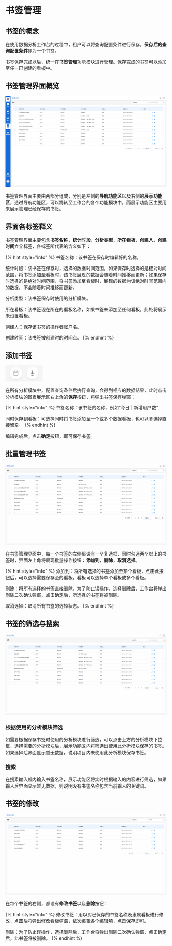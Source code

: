 # 书签管理

## 书签的概念

在使用数据分析工作台的过程中，租户可以将查询配置条件进行保存，**保存后的查询配置条件**即为一个书签。

书签保存完成以后，统一在**书签管理**功能模块进行管理。保存完成的书签可以添加至任一已创建的看板中。

## 书签管理界面概览

![书签管理界面概览](.gitbook/assets/书签管理界面.png)

书签管理界面主要由两部分组成，分别是左侧的**导航功能区**以及右侧的**展示功能区**，通过导航功能区，可以跳转至工作台的各个功能模块中，而展示功能区主要用来展示管理已经保存的书签。

## 界面各标签释义

书签管理界面主要包含**书签名称**，**统计时段**，**分析类型**，**所在看板**，**创建人**，**创建时间**六个标签，各标签所代表的含义如下：

{% hint style="info" %}
书签名称：该书签在保存时编辑好的名称。

统计时段：该书签在保存时，选择的数据时间范围，如果保存时选择的是相对时间范围，将书签添加至看板时，该书签展现的数据会随着时间推移而更新；如果保存时选择的是绝对时间范围，将书签添加至看板时，展现的数据为该绝对时间范围内的数据，不会随着时间推移而更新。

分析类型：该书签保存时使用的分析模块。

所在看板：该书签现在所在的看板名称，如果书签未添加至任何看板，此处将展示未设置看板。

创建人：保存该书签的操作者账户名。

创建时间：该书签被创建时的时间点。
{% endhint %}

## 添加书签

![保存书签](.gitbook/assets/保存与下载.png)

在所有分析模块中，配置查询条件后执行查询，会得到相应的数据结果，此时点击分析模块的图表展示区右上角的**保存**按钮，将弹出书签保存弹窗：

{% hint style="info" %}
书签名称：该书签的名称，例如“今日 | 新增用户数”

同时保存到看板：可选择同时将书签添加至一个或多个数据看板，也可以不选择直接留空。
{% endhint %}

编辑完成后，点击**确定**按钮，即可保存书签。

## 批量管理书签

![批量操作](.gitbook/assets/批量管理书签.gif)



在书签管理界面中，每一个书签的左侧都设有一个复选框，同时勾选两个以上的书签时，界面左上角将展现批量操作按钮：**添加到**，**删除**，**取消选择**。

{% hint style="info" %}
添加到：将所有选择的书签添加至某个看板，点击此按钮后，可以选择需要保存至的看板，看板可以选择单个看板或多个看板。

删除：将所有选择的书签直接删除，为了防止误操作，选择删除后，工作台将弹出删除二次确认弹窗，点击确定后，所选择的书签将被删除。

取消选择：取消所有书签的选择状态。
{% endhint %}

## 书签的筛选与搜索

![筛选与搜索](.gitbook/assets/书签筛选与搜索.gif)

### 根据使用的分析模块筛选

如需要根据保存书签时使用的分析模块进行筛选，可以点击上方的分析模块下拉框，选择需要的分析模块后，展示功能区内将筛选出使用此分析模块保存的书签。如果选择后界面显示暂无数据，说明项目内未使用此分析模块保存书签。

### 搜索

在搜索输入框内输入书签名称，展示功能区将实时根据输入的内容进行筛选，如果输入后界面显示暂无数据，则说明没有书签名称包含当前输入的关键词。

## 书签的修改

![书签的修改](.gitbook/assets/书签修改.gif)

在每个书签的右侧，都设有**修改书签**以及**删除**按钮：

{% hint style="info" %}
修改书签：用以对已保存的书签名称及隶属看板进行修改，点击后将弹出修改看板弹窗，依次编辑各个编辑项，点击保存即可。

删除：为了防止误操作，选择删除后，工作台将弹出删除二次确认弹窗，点击确定后，此书签将被删除。
{% endhint %}

